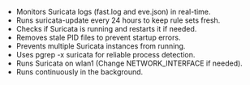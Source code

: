 - Monitors Suricata logs (fast.log and eve.json) in real-time.
- Runs suricata-update every 24 hours to keep rule sets fresh.
- Checks if Suricata is running and restarts it if needed.
- Removes stale PID files to prevent startup errors.
- Prevents multiple Suricata instances from running.
- Uses pgrep -x suricata for reliable process detection.
- Runs Suricata on wlan1 (Change NETWORK_INTERFACE if needed).
- Runs continuously in the background.

